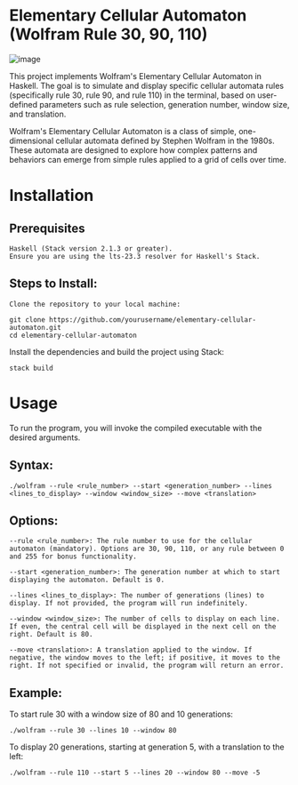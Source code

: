 # Elementary Cellular Automaton (Wolfram Rule 30, 90, 110)

![image](https://github.com/user-attachments/assets/23291e68-9704-417c-b63a-36c0f70af4c3)

This project implements Wolfram's Elementary Cellular Automaton in Haskell. The goal is to simulate and display specific cellular automata rules (specifically rule 30, rule 90, and rule 110) in the terminal, based on user-defined parameters such as rule selection, generation number, window size, and translation.

Wolfram's Elementary Cellular Automaton is a class of simple, one-dimensional cellular automata defined by Stephen Wolfram in the 1980s. These automata are designed to explore how complex patterns and behaviors can emerge from simple rules applied to a grid of cells over time. 

# Installation
## Prerequisites

    Haskell (Stack version 2.1.3 or greater).
    Ensure you are using the lts-23.3 resolver for Haskell's Stack.

## Steps to Install:

    Clone the repository to your local machine:

```
git clone https://github.com/yourusername/elementary-cellular-automaton.git
cd elementary-cellular-automaton
```

Install the dependencies and build the project using Stack:

    stack build


# Usage

To run the program, you will invoke the compiled executable with the desired arguments.
## Syntax:
```
./wolfram --rule <rule_number> --start <generation_number> --lines <lines_to_display> --window <window_size> --move <translation>
```
## Options:

    --rule <rule_number>: The rule number to use for the cellular automaton (mandatory). Options are 30, 90, 110, or any rule between 0 and 255 for bonus functionality.

    --start <generation_number>: The generation number at which to start displaying the automaton. Default is 0.

    --lines <lines_to_display>: The number of generations (lines) to display. If not provided, the program will run indefinitely.

    --window <window_size>: The number of cells to display on each line. If even, the central cell will be displayed in the next cell on the right. Default is 80.

    --move <translation>: A translation applied to the window. If negative, the window moves to the left; if positive, it moves to the right. If not specified or invalid, the program will return an error.

## Example:

To start rule 30 with a window size of 80 and 10 generations:
```
./wolfram --rule 30 --lines 10 --window 80
```
To display 20 generations, starting at generation 5, with a translation to the left:
```
./wolfram --rule 110 --start 5 --lines 20 --window 80 --move -5
```

